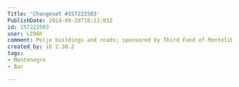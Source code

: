 ```yaml
---
Title: 'Changeset #157222503'
PublishDate: 2024-09-28T18:12:03Z
id: 157222503
user: L29Ah
comment: Polje buildings and roads; sponsored by Third Fund of Montelibero
created_by: iD 2.30.2
tags:
- Montenegro
- Bar

---
```

